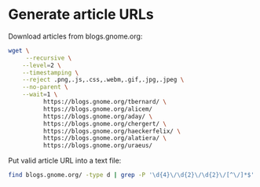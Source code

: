 # Generate article URLs

Download articles from blogs.gnome.org:

```bash
wget \
     --recursive \
    --level=2 \
    --timestamping \
    --reject .png,.js,.css,.webm,.gif,.jpg,.jpeg \
    --no-parent \
    --wait=1 \
          https://blogs.gnome.org/tbernard/ \
          https://blogs.gnome.org/alicem/
          https://blogs.gnome.org/aday/ \
          https://blogs.gnome.org/chergert/ \
          https://blogs.gnome.org/haeckerfelix/ \
          https://blogs.gnome.org/alatiera/ \
          https://blogs.gnome.org/uraeus/
```

Put valid article URL into a text file:

```bash
find blogs.gnome.org/ -type d | grep -P '\d{4}\/\d{2}\/\d{2}\/[^\/]*$' | sed -e 's#^#https://#' | sed -e 's%$%/%' | sort > article-urls.txt
```


